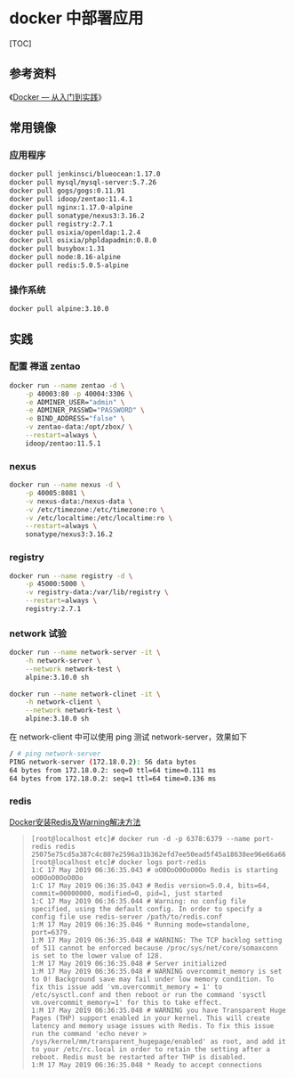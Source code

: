 # docker 中部署应用

[TOC]

## 参考资料

《[Docker — 从入门到实践](https://yeasy.gitbooks.io/docker_practice/content/ )》


## 常用镜像

### 应用程序

```sh
docker pull jenkinsci/blueocean:1.17.0
docker pull mysql/mysql-server:5.7.26
docker pull gogs/gogs:0.11.91
docker pull idoop/zentao:11.4.1
docker pull nginx:1.17.0-alpine
docker pull sonatype/nexus3:3.16.2
docker pull registry:2.7.1
docker pull osixia/openldap:1.2.4
docker pull osixia/phpldapadmin:0.8.0
docker pull busybox:1.31
docker pull node:8.16-alpine
docker pull redis:5.0.5-alpine
```

### 操作系统

```sh
docker pull alpine:3.10.0
```

## 实践

### 配置 禅道 zentao

```sh
docker run --name zentao -d \
    -p 40003:80 -p 40004:3306 \
    -e ADMINER_USER="admin" \
    -e ADMINER_PASSWD="PASSWORD" \
    -e BIND_ADDRESS="false" \
    -v zentao-data:/opt/zbox/ \
    --restart=always \
    idoop/zentao:11.5.1
```

### nexus

```sh
docker run --name nexus -d \
    -p 40005:8081 \
    -v nexus-data:/nexus-data \
    -v /etc/timezone:/etc/timezone:ro \
    -v /etc/localtime:/etc/localtime:ro \
    --restart=always \
    sonatype/nexus3:3.16.2
```

### registry

```sh
docker run --name registry -d \
    -p 45000:5000 \
    -v registry-data:/var/lib/registry \
    --restart=always \
    registry:2.7.1
```

### network 试验

```sh
docker run --name network-server -it \
	-h network-server \
	--network network-test \
	alpine:3.10.0 sh
	
docker run --name network-clinet -it \
	-h network-client \
	--network network-test \
	alpine:3.10.0 sh
```

在 network-client 中可以使用 ping 测试 network-server，效果如下

```sh
/ # ping network-server
PING network-server (172.18.0.2): 56 data bytes
64 bytes from 172.18.0.2: seq=0 ttl=64 time=0.111 ms
64 bytes from 172.18.0.2: seq=1 ttl=64 time=0.136 ms
```

### redis

[Docker安装Redis及Warning解决方法](https://www.cnblogs.com/xsjzhao/p/10882870.html)

> ```shell
> [root@localhost etc]# docker run -d -p 6378:6379 --name port-redis redis
> 25075e75cd5a387c4c807e2596a31b362efd7ee50ead5f45a18638ee96e66a66
> [root@localhost etc]# docker logs port-redis
> 1:C 17 May 2019 06:36:35.043 # oO0OoO0OoO0Oo Redis is starting oO0OoO0OoO0Oo
> 1:C 17 May 2019 06:36:35.043 # Redis version=5.0.4, bits=64, commit=00000000, modified=0, pid=1, just started
> 1:C 17 May 2019 06:36:35.044 # Warning: no config file specified, using the default config. In order to specify a config file use redis-server /path/to/redis.conf
> 1:M 17 May 2019 06:36:35.046 * Running mode=standalone, port=6379.
> 1:M 17 May 2019 06:36:35.048 # WARNING: The TCP backlog setting of 511 cannot be enforced because /proc/sys/net/core/somaxconn is set to the lower value of 128.
> 1:M 17 May 2019 06:36:35.048 # Server initialized
> 1:M 17 May 2019 06:36:35.048 # WARNING overcommit_memory is set to 0! Background save may fail under low memory condition. To fix this issue add 'vm.overcommit_memory = 1' to /etc/sysctl.conf and then reboot or run the command 'sysctl vm.overcommit_memory=1' for this to take effect.
> 1:M 17 May 2019 06:36:35.048 # WARNING you have Transparent Huge Pages (THP) support enabled in your kernel. This will create latency and memory usage issues with Redis. To fix this issue run the command 'echo never > /sys/kernel/mm/transparent_hugepage/enabled' as root, and add it to your /etc/rc.local in order to retain the setting after a reboot. Redis must be restarted after THP is disabled.
> 1:M 17 May 2019 06:36:35.048 * Ready to accept connections
> ```
>
> 

